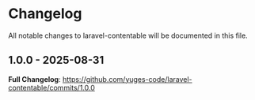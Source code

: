 # Changelog

All notable changes to laravel-contentable will be documented in this file.

## 1.0.0 - 2025-08-31

**Full Changelog**: https://github.com/yuges-code/laravel-contentable/commits/1.0.0
